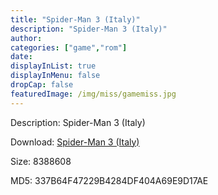 ```yaml
---
title: "Spider-Man 3 (Italy)"
description: "Spider-Man 3 (Italy)"
author: 
categories: ["game","rom"]
date: 
displayInList: true
displayInMenu: false
dropCap: false
featuredImage: /img/miss/gamemiss.jpg
---
```


Description: Spider-Man 3 (Italy)

Download: <a style="text-decoration:underline;" href="https://mega.nz/#!WSQimK6Y!1rGYZBj1dNMkeLSmz0R-kHppoznrjkXcNuYVekPqMZ8" target = "_blank" rel = "nofollow" > Spider-Man 3 (Italy)</a>

Size: 8388608

MD5: 337B64F47229B4284DF404A69E9D17AE

